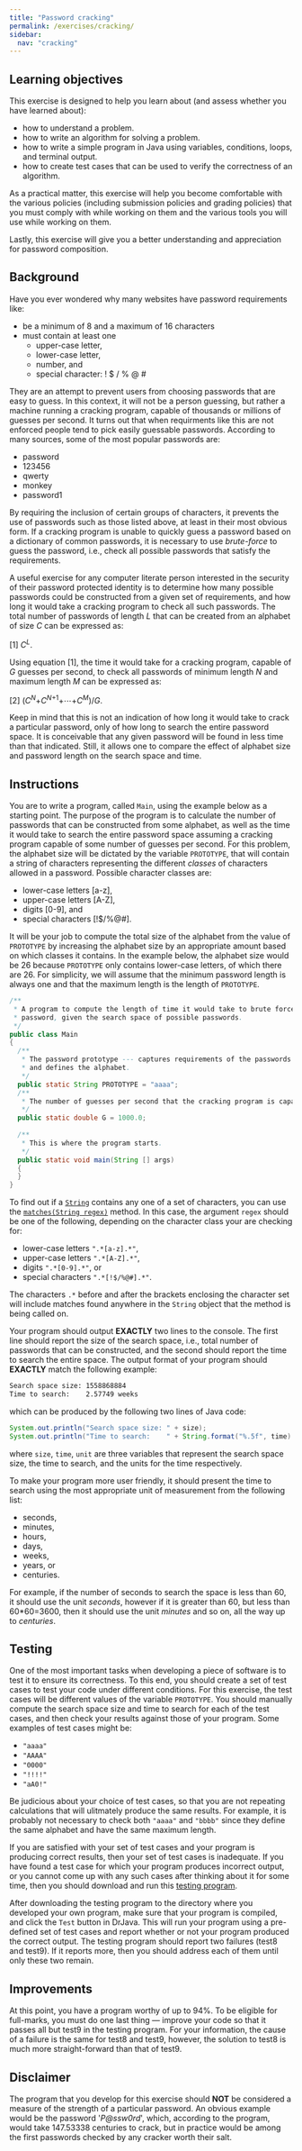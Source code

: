 ```yaml
---
title: "Password cracking"
permalink: /exercises/cracking/
sidebar:
  nav: "cracking"
---
```

## Learning objectives
This exercise is designed to help you learn about (and assess whether you have learned about):
* how to understand a problem.
* how to write an algorithm for solving a problem.
* how to write a simple program in Java using variables, conditions, loops, and terminal output.
* how to create test cases that can be used to verify the correctness of an algorithm.

As a practical matter, this exercise will help you become comfortable with the various policies (including submission policies and grading policies) that you must comply with while working on them and the various tools you will use while working on them.

Lastly, this exercise will give you a better understanding and appreciation for password composition.

## Background
Have you ever wondered why many websites have password requirements like:
* be a minimum of 8 and a maximum of 16 characters
* must contain at least one
  * upper-case letter,
  * lower-case letter,
  * number, and
  * special character: ! $ / % @ #
  
They are an attempt to prevent users from choosing passwords that are easy to guess. In this context, it will not be a person guessing, but rather a machine running a cracking program, capable of thousands or millions of guesses per second. It turns out that when requirments like this are not enforced people tend to pick easily guessable passwords. According to many sources, some of the most popular passwords are:
* password
* 123456
* qwerty
* monkey
* password1

By requiring the inclusion of certain groups of characters, it prevents the use of passwords such as those listed above, at least in their most obvious form. If a cracking program is unable to quickly guess a password based on a dictionary of common passwords, it is necessary to use *brute-force* to guess the password, i.e., check all possible passwords that satisfy the requirements.

A useful exercise for any computer literate person interested in the security of their password protected identity is to determine how many possible passwords could be constructed from a given set of requirements, and how long it would take a cracking program to check all such passwords. The total number of passwords of length *L* that can be created from an alphabet of size *C* can be expressed as:

[1] *C*<sup>*L*</sup>.

Using equation [1], the time it would take for a cracking program, capable of *G* guesses per second, to check all passwords of minimum length *N* and maximum length *M* can be expressed as:

[2] (*C*<sup>*N*</sup>+*C*<sup>*N*+1</sup>+&#8943;+*C*<sup>*M*</sup>)/*G*.

Keep in mind that this is not an indication of how long it would take to crack a particular password, only of how long to search the entire password space. It is conceivable that any given password will be found in less time than that indicated. Still, it allows one to compare the effect of alphabet size and password length on the search space and time.

## Instructions
You are to write a program, called ```Main```, using the example below as a starting point. The purpose of the program is to calculate the number of passwords that can be constructed from some alphabet, as well as the time it would take to search the entire password space assuming a cracking program capable of some number of guesses per second. For this problem, the alphabet size will be dictated by the variable ```PROTOTYPE```, that will contain a string of characters representing the different *classes* of characters allowed in a password. Possible character classes are:
* lower-case letters [a-z],
* upper-case letters [A-Z],
* digits [0-9], and
* special characters [!$/%@#].

It will be your job to compute the total size of the alphabet from the value of ```PROTOTYPE``` by increasing the alphabet size by an appropriate amount based on which classes it contains. In the example below, the alphabet size would be 26 because ```PROTOTYPE``` only contains lower-case letters, of which there are 26. For simplicity, we will assume that the minimum password length is always one and that the maximum length is the length of ```PROTOTYPE```.

``` java
/**
 * A program to compute the length of time it would take to brute force a
 * password, given the search space of possible passwords.
 */
public class Main
{
  /**
   * The password prototype --- captures requirements of the passwords accepted
   * and defines the alphabet.
   */
  public static String PROTOTYPE = "aaaa";
  /**
   * The number of guesses per second that the cracking program is capable of.
   */
  public static double G = 1000.0;
  
  /**
   * This is where the program starts.
   */
  public static void main(String [] args)
  {
  }
}
```

To find out if a [```String```](https://docs.oracle.com/javase/7/docs/api/java/lang/String.html) contains any one of a set of characters, you can use the [```matches(String regex)```](https://docs.oracle.com/javase/7/docs/api/java/lang/String.html#matches(java.lang.String)) method. In this case, the argument ```regex``` should be one of the following, depending on the character class your are checking for:
* lower-case letters ```".*[a-z].*"```,
* upper-case letters ```".*[A-Z].*"```,
* digits ```".*[0-9].*"```, or
* special characters ```".*[!$/%@#].*"```.

The characters ```.*``` before and after the brackets enclosing the character set will include matches found anywhere in the ```String``` object that the method is being called on.

Your program should output **EXACTLY** two lines to the console. The first line should report the size of the search space, i.e., total number of passwords that can be constructed, and the second should report the time to search the entire space. The output format of your program should **EXACTLY** match the following example:
``` sh
Search space size: 1558868884
Time to search:    2.57749 weeks
```
which can be produced by the following two lines of Java code:
``` java
System.out.println("Search space size: " + size);                       
System.out.println("Time to search:    " + String.format("%.5f", time) + " " + unit);
```
where ```size```, ```time```, ```unit``` are three variables that represent the search space size, the time to search, and the units for the time respectively.

To make your program more user friendly, it should present the time to search using the most appropriate unit of measurement from the following list:
* seconds,
* minutes,
* hours,
* days,
* weeks,
* years, or
* centuries.

For example, if the number of seconds to search the space is less than 60, it should use the unit *seconds*, however if it is greater than 60, but less than 60\*60=3600, then it should use the unit *minutes* and so on, all the way up to *centuries*.

## Testing
One of the most important tasks when developing a piece of software is to test it to ensure its correctness. To this end, you should create a set of test cases to test your code under different conditions. For this exercise, the test cases will be different values of the variable ```PROTOTYPE```. You should manually compute the search space size and time to search for each of the test cases, and then check your results against those of your program. Some examples of test cases might be:
* ```"aaaa"```
* ```"AAAA"```
* ```"0000"```
* ```"!!!!"```
* ```"aA0!"```

Be judicious about your choice of test cases, so that you are not repeating calculations that will ulitmately produce the same results. For example, it is probably not necessary to check both ```"aaaa"``` and ```"bbbb"``` since they define the same alphabet and have the same maximum length.

If you are satisfied with your set of test cases and your program is producing correct results, then your set of test cases is inadequate. If you have found a test case for which your program produces incorrect output, or you cannot come up with any such cases after thinking about it for some time, then you should download and run this [testing program](TODO).

After downloading the testing program to the directory where you developed your own program, make sure that your program is compiled, and click the ```Test``` button in DrJava. This will run your program using a pre-defined set of test cases and report whether or not your program produced the correct output. The testing program should report two failures (test8 and test9). If it reports more, then you should address each of them until only these two remain.

## Improvements
At this point, you have a program worthy of up to 94%. To be eligible for full-marks, you must do one last thing &mdash; improve your code so that it passes all but test9 in the testing program. For your information, the cause of a failure is the same for test8 and test9, however, the solution to test8 is much more straight-forward than that of test9.

## Disclaimer
The program that you develop for this exercise should **NOT** be considered a measure of the strength of a particular password. An obvious example would be the password '*P@ssw0rd*', which, according to the program, would take 147.53338 centuries to crack, but in practice would be among the first passwords checked by any cracker worth their salt.
